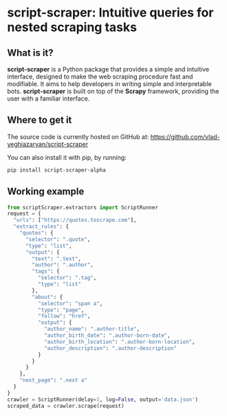 # script-scraper: Intuitive queries for nested scraping tasks
## What is it?
**script-scraper** is a Python package that provides a simple and intuitive
interface, designed to make the web scraping procedure fast and modifiable.
It aims to help developers in writing simple and interpretable bots.
**script-scraper** is built on top of the **Scrapy** framework, providing 
the user with a familiar interface.
## Where to get it
The source code is currently hosted on GitHub at:
https://github.com/vlad-yeghiazaryan/script-scraper

You can also install it with pip, by running:
```sh
pip install script-scraper-alpha
```
## Working example
```python
from scriptScraper.extractors import ScriptRunner
request = {
  "urls": ["https://quotes.toscrape.com"],
  "extract_rules": {
    "quotes": {
      "selector": ".quote",
      "type": "list",
      "output": {
        "text": ".text",
        "author": ".author",
        "tags": {
          "selector": ".tag",
          "type": "list"
        },
        "about": {
          "selector": "span a",
          "type": "page",
          "follow": "href",
          "output": {
            "author_name": ".author-title",
            "author_birth_date": ".author-born-date",
            "author_birth_location": ".author-born-location",
            "author_description": ".author-description"
          }
        }
      }
    },
    "next_page": ".next a"
  }
}
crawler = ScriptRunner(delay=1, log=False, output='data.json')
scraped_data = crawler.scrape(request)
```
